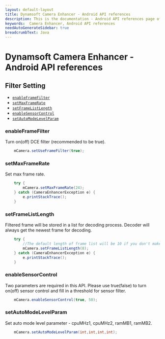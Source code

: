 ```yaml
---
layout: default-layout
title: Dynamsoft Camera Enhancer - Android API references
description: This is the documentation - Android API references page of Dynamsoft Camera Enhancer.
keywords:  Camera Enhancer, Android API references
needAutoGenerateSidebar: true
breadcrumbText: Java
---
```


# Dynamsoft Camera Enhancer - Android API references

## Filter Setting

- [`enableFrameFilter`](#setUseFrameFilter)
- [`setMaxFrameRate`](#setMaxFrameRate)
- [`setFrameListLength`](#setFrameListLength)
- [`enableSensorControl`](#setSensorControl)
- [`setAutoModeLevelParam`](#setAutoModeLevelParam)

### enableFrameFilter

Turn on(off) DCE filter (recommended to be true).
```java
    mCamera.setUseFrameFilter(true);
```

### setMaxFrameRate

Set max frame rate.
```java
    try {
        mCamera.setMaxFrameRate(24);
    } catch (CameraEnhancerException e) {
        e.printStackTrace();
    } 
```

### setFrameListLength

Filtered frame will be stored in a list for decoding process. Decoder will always get the newest frame for decoding.
```java
    try {
        //The default length of frame list will be 10 if you don't make any setting on it.
        mCamera.setFrameListLength(8);
    } catch (CameraEnhancerException e) {
        e.printStackTrace();
    } 
```

### enableSensorControl
    
Two parameters are required in this API. Please use true(false) to turn on(off) sensor control and fill in a threshold for sensor filter.

```java
    mCamera.enableSensorControl(true, 50);
```

### setAutoModeLevelParam
Set auto mode level parameter - cpuMHz1, cpuMHz2, ramMB1, ramMB2.
```java
    mCamera.setAutoModeLevelParam(int,int,int,int);
```
